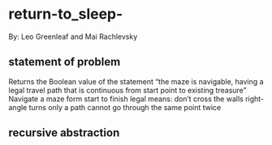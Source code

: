# return-to_sleep-
By: Leo Greenleaf and Mai Rachlevsky

## statement of problem
Returns the Boolean value of the statement “the maze is navigable, having a legal travel path that is continuous from start point to existing treasure”
Navigate a maze form start to finish legal means:
    don’t cross the walls
    right-angle turns only
    a path cannot go through the same point twice
## recursive abstraction
